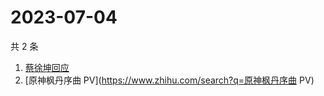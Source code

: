# 2023-07-04

共 2 条

<!-- BEGIN ZHIHUSEARCH -->
<!-- 最后更新时间 Tue Jul 04 2023 10:24:29 GMT+0800 (China Standard Time) -->
1. [蔡徐坤回应](https://www.zhihu.com/search?q=蔡徐坤回应)
1. [原神枫丹序曲 PV](https://www.zhihu.com/search?q=原神枫丹序曲 PV)
<!-- END ZHIHUSEARCH -->
